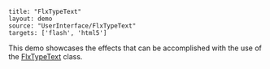 ```
title: "FlxTypeText"
layout: demo
source: "UserInterface/FlxTypeText"
targets: ['flash', 'html5']
```

This demo showcases the effects that can be accomplished with the use of the [FlxTypeText](https://github.com/HaxeFlixel/flixel-addons/blob/master/flixel/addons/text/FlxTypeText.hx) class.
